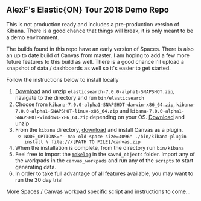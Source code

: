## AlexF's Elastic{ON} Tour 2018 Demo Repo

This is not production ready and includes a pre-production version of Kibana. There is a good chance that things will break, it is only meant to be a demo environment.

The builds found in this repo have an early version of Spaces. There is also an up to date build of Canvas from master. I am hoping to add a few more future features to this build as well. There is a good chance I'll upload a snapshot of data / dashboards as well so it's easier to get started.

Follow the instructions below to install locally

1. [Download](https://drive.google.com/open?id=1puNqeAPjNt4AfG-oscW8eRo9tNS42rGu) and unzip `elasticsearch-7.0.0-alpha1-SNAPSHOT.zip`, navigate to the directory and run `bin/elasticsearch`
2. Choose from `kibana-7.0.0-alpha1-SNAPSHOT-darwin-x86_64.zip`, `kibana-7.0.0-alpha1-SNAPSHOT-linux-x86_64.zip` and `kibana-7.0.0-alpha1-SNAPSHOT-windows-x86_64.zip` depending on your OS. [Download](https://drive.google.com/open?id=1i0hsiWTVkxkDq8xT9EDmEX0LFO6-yn5X) and unzip
3. From the `kibana` directory, [download](https://drive.google.com/open?id=18W_ypEpATl2RqKET1OWqnD0YgALcaGmT) and install Canvas as a plugin.
   * `NODE_OPTIONS="--max-old-space-size=4096" ./bin/kibana-plugin install \
      file:///[PATH TO FILE]/canvas.zip`
4. When the installation is complete, from the directory run `bin/kibana`
5. Feel free to import the [`makelog`](https://www.npmjs.com/package/makelogs) in the `saved_objects` folder. Import any of the workpads in the `canvas_workpads` and run any of the `scripts` to start generating data.
6. In order to take full advantage of all features available, you may want to run the 30 day trial


More Spaces / Canvas workpad specific script and instructions to come...
